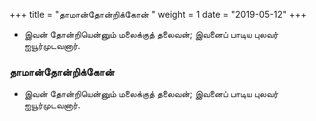﻿+++
title = "தாமான்தோன்றிக்கோன்  "
weight = 1
date = "2019-05-12"
+++


-  இவன் தோன்றியென்னும் மலைக்குத் தலைவன்; இவனைப் பாடிய புலவர் ஐயூர்முடவனார். 
  
### தாமான்தோன்றிக்கோன்  
-  இவன் தோன்றியென்னும் மலைக்குத் தலைவன்; இவனைப் பாடிய புலவர் ஐயூர்முடவனார். 
